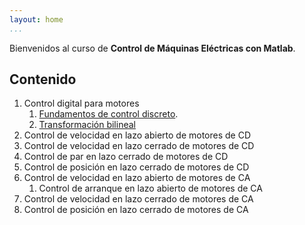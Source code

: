 ```yaml
---
layout: home
...
```


Bienvenidos al curso de **Control de Máquinas Eléctricas con Matlab**. 
## Contenido

1. Control digital para motores
    1. [Fundamentos de control
       discreto](docs/fundamentos-control-discreto.html).
    2. [Transformación bilineal](/home/ghsalazar/Projects/cem-matlab/docs/transformacion-bilineal.md)
2. Control de velocidad en lazo abierto de motores de CD
3. Control de velocidad en lazo cerrado de motores de CD
4. Control de par en lazo cerrado de motores de CD
5. Control de posición en lazo cerrado de motores de CD
6. Control de velocidad en lazo abierto de motores de CA
    1. Control de arranque en lazo abierto de motores de CA
7. Control de velocidad en lazo cerrado de motores de CA
8. Control de posición en lazo cerrado de motores de CA
